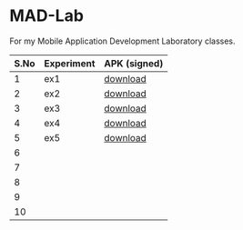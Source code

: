 # MAD-Lab
For my Mobile Application Development Laboratory classes.

| S.No | Experiment | APK (signed) |
| ----------- | ----------- | -------|
| 1 | ex1 | [download](https://github.com/adenosinetp10/MAD-Lab/blob/main/ex1/app/release/app-release.apk)   |
| 2 | ex2 | [download](https://github.com/adenosinetp10/MAD-Lab/blob/main/ex2/app/release/app-release.apk)   |
| 3 | ex3 |  [download](https://github.com/adenosinetp10/MAD-Lab/blob/main/ex3/app/release/app-release.apk)  |
| 4 | ex4 |  [download](https://github.com/adenosinetp10/MAD-Lab/blob/main/ex4/app/release/app-release.apk)  |
| 5 | ex5 |  [download](https://github.com/adenosinetp10/MAD-Lab/blob/main/ex5/app/release/app-release.apk)  |
| 6 |  |    |
| 7 |  |    |
| 8 |  |    |
| 9 |  |    |
| 10 |  |    |

